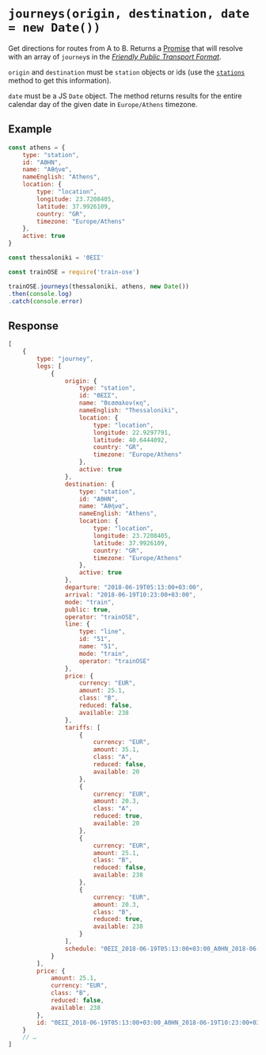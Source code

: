 # `journeys(origin, destination, date = new Date())`

Get directions for routes from A to B. Returns a [Promise](https://developer.mozilla.org/en-US/docs/Web/JavaScript/Reference/Global_Objects/promise) that will resolve with an array of `journey`s in the [*Friendly Public Transport Format*](https://github.com/public-transport/friendly-public-transport-format).

`origin` and `destination` must be `station` objects or ids (use the [`stations`](stations.md) method to get this information).

`date` must be a JS `Date` object. The method returns results for the entire calendar day of the given date in `Europe/Athens` timezone.

## Example

```js
const athens = {
    type: "station",
    id: "ΑΘΗΝ",
    name: "Αθήνα",
    nameEnglish: "Athens",
    location: {
        type: "location",
        longitude: 23.7208405,
        latitude: 37.9926109,
        country: "GR",
        timezone: "Europe/Athens"
    },
    active: true
}

const thessaloniki = 'ΘΕΣΣ'

const trainOSE = require('train-ose')

trainOSE.journeys(thessaloniki, athens, new Date())
.then(console.log)
.catch(console.error)
```

## Response

```js
[
    {
        type: "journey",
        legs: [
            {
                origin: {
                    type: "station",
                    id: "ΘΕΣΣ",
                    name: "Θεσσαλονίκη",
                    nameEnglish: "Thessaloniki",
                    location: {
                        type: "location",
                        longitude: 22.9297791,
                        latitude: 40.6444092,
                        country: "GR",
                        timezone: "Europe/Athens"
                    },
                    active: true
                },
                destination: {
                    type: "station",
                    id: "ΑΘΗΝ",
                    name: "Αθήνα",
                    nameEnglish: "Athens",
                    location: {
                        type: "location",
                        longitude: 23.7208405,
                        latitude: 37.9926109,
                        country: "GR",
                        timezone: "Europe/Athens"
                    },
                    active: true
                },
                departure: "2018-06-19T05:13:00+03:00",
                arrival: "2018-06-19T10:23:00+03:00",
                mode: "train",
                public: true,
                operator: "trainOSE",
                line: {
                    type: "line",
                    id: "51",
                    name: "51",
                    mode: "train",
                    operator: "trainOSE"
                },
                price: {
                    currency: "EUR",
                    amount: 25.1,
                    class: "B",
                    reduced: false,
                    available: 238
                },
                tariffs: [
                    {
                        currency: "EUR",
                        amount: 35.1,
                        class: "A",
                        reduced: false,
                        available: 20
                    },
                    {
                        currency: "EUR",
                        amount: 20.3,
                        class: "A",
                        reduced: true,
                        available: 20
                    },
                    {
                        currency: "EUR",
                        amount: 25.1,
                        class: "B",
                        reduced: false,
                        available: 238
                    },
                    {
                        currency: "EUR",
                        amount: 20.3,
                        class: "B",
                        reduced: true,
                        available: 238
                    }
                ],
                schedule: "ΘΕΣΣ_2018-06-19T05:13:00+03:00_ΑΘΗΝ_2018-06-19T10:23:00+03:00_51"
            }
        ],
        price: {
            amount: 25.1,
            currency: "EUR",
            class: "B",
            reduced: false,
            available: 238
        },
        id: "ΘΕΣΣ_2018-06-19T05:13:00+03:00_ΑΘΗΝ_2018-06-19T10:23:00+03:00_51"
    }
    // …
]
```
